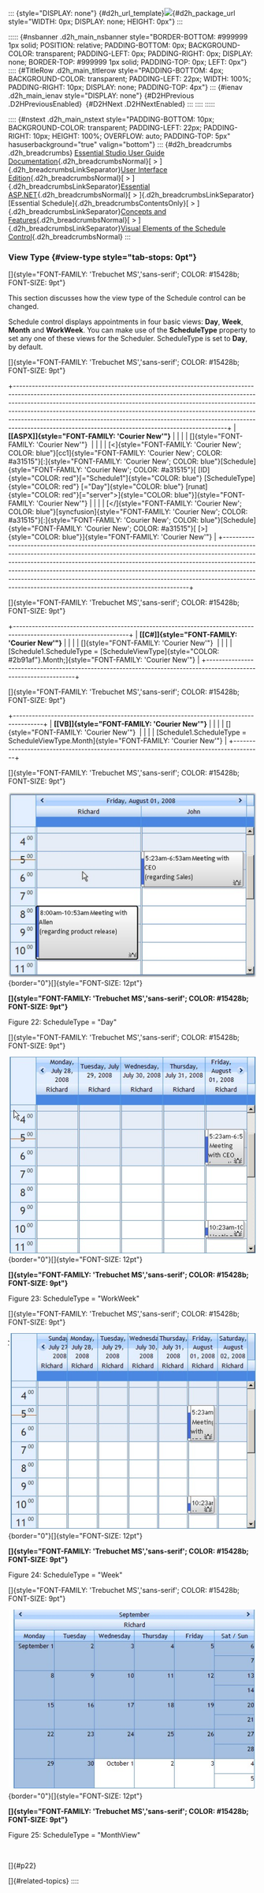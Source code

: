 ::: {style="DISPLAY: none"}
[](ms-xhelp:///?Id=d2h_url_template){#d2h_url_template}![](!package_url!){#d2h_package_url style="WIDTH: 0px; DISPLAY: none; HEIGHT: 0px"}
:::

::::: {#nsbanner .d2h_main_nsbanner style="BORDER-BOTTOM: #999999 1px solid; POSITION: relative; PADDING-BOTTOM: 0px; BACKGROUND-COLOR: transparent; PADDING-LEFT: 0px; PADDING-RIGHT: 0px; DISPLAY: none; BORDER-TOP: #999999 1px solid; PADDING-TOP: 0px; LEFT: 0px"}
:::: {#TitleRow .d2h_main_titlerow style="PADDING-BOTTOM: 4px; BACKGROUND-COLOR: transparent; PADDING-LEFT: 22px; WIDTH: 100%; PADDING-RIGHT: 10px; DISPLAY: none; PADDING-TOP: 4px"}
::: {#ienav .d2h_main_ienav style="DISPLAY: none"}
[](ms-xhelp:///?Id=1d8edd7d-7095-4d62-bd5e-cfe71771ca35){#D2HPrevious .D2HPreviousEnabled}  [](ms-xhelp:///?Id=5bbd6ce7-6309-40d9-b236-f4163afc1ce4){#D2HNext .D2HNextEnabled}
:::
::::
:::::

:::: {#nstext .d2h_main_nstext style="PADDING-BOTTOM: 10px; BACKGROUND-COLOR: transparent; PADDING-LEFT: 22px; PADDING-RIGHT: 10px; HEIGHT: 100%; OVERFLOW: auto; PADDING-TOP: 5px" hasuserbackground="true" valign="bottom"}
::: {#d2h_breadcrumbs .d2h_breadcrumbs}
[Essential Studio User Guide Documentation](ms-xhelp:///?Id=12457748-09e3-4d74-a240-8e049cedf030){.d2h_breadcrumbsNormal}[ \> ]{.d2h_breadcrumbsLinkSeparator}[User Interface Edition](ms-xhelp:///?Id=c29296b7-531c-413b-a0ec-488ca1f7f669){.d2h_breadcrumbsNormal}[ \> ]{.d2h_breadcrumbsLinkSeparator}[Essential ASP.NET](ms-xhelp:///?Id=25c35330-c127-4dad-9a92-ed79dc7261a6){.d2h_breadcrumbsNormal}[ \> ]{.d2h_breadcrumbsLinkSeparator}[Essential Schedule]{.d2h_breadcrumbsContentsOnly}[ \> ]{.d2h_breadcrumbsLinkSeparator}[Concepts and Features](ms-xhelp:///?Id=64869483-f57f-4838-b322-b1a3d1ce8e40){.d2h_breadcrumbsNormal}[ \> ]{.d2h_breadcrumbsLinkSeparator}[Visual Elements of the Schedule Control](ms-xhelp:///?Id=1d8edd7d-7095-4d62-bd5e-cfe71771ca35){.d2h_breadcrumbsNormal}
:::

### View Type {#view-type style="tab-stops: 0pt"}

[]{style="FONT-FAMILY: 'Trebuchet MS','sans-serif'; COLOR: #15428b; FONT-SIZE: 9pt"} 

This section discusses how the view type of the Schedule control can be changed.

Schedule control displays appointments in four basic views: **Day**, **Week**, **Month** and **WorkWeek**. You can make use of the **ScheduleType** property to set any one of these views for the Scheduler. ScheduleType is set to **Day**, by default.

[]{style="FONT-FAMILY: 'Trebuchet MS','sans-serif'; COLOR: #15428b; FONT-SIZE: 9pt"} 

+-------------------------------------------------------------------------------------------------------------------------------------------------------------------------------------------------------------------------------------------------------------------------------------------------------------------------------------------------------------------------------------------------------------------------------------------------------------------------+
| **[\[ASPX\]]{style="FONT-FAMILY: 'Courier New'"}**                                                                                                                                                                                                                                                                                                                                                                                                                      |
|                                                                                                                                                                                                                                                                                                                                                                                                                                                                         |
| []{style="FONT-FAMILY: 'Courier New'"}                                                                                                                                                                                                                                                                                                                                                                                                                                  |
|                                                                                                                                                                                                                                                                                                                                                                                                                                                                         |
| [\<]{style="FONT-FAMILY: 'Courier New'; COLOR: blue"}[cc1]{style="FONT-FAMILY: 'Courier New'; COLOR: #a31515"}[:]{style="FONT-FAMILY: 'Courier New'; COLOR: blue"}[Schedule]{style="FONT-FAMILY: 'Courier New'; COLOR: #a31515"}[ [ID]{style="COLOR: red"}[=\"Schedule1\"]{style="COLOR: blue"} [ScheduleType]{style="COLOR: red"} [=\"Day\"]{style="COLOR: blue"} [runat]{style="COLOR: red"}[=\"server\"\>]{style="COLOR: blue"}]{style="FONT-FAMILY: 'Courier New'"} |
|                                                                                                                                                                                                                                                                                                                                                                                                                                                                         |
| [\</]{style="FONT-FAMILY: 'Courier New'; COLOR: blue"}[syncfusion]{style="FONT-FAMILY: 'Courier New'; COLOR: #a31515"}[:]{style="FONT-FAMILY: 'Courier New'; COLOR: blue"}[Schedule]{style="FONT-FAMILY: 'Courier New'; COLOR: #a31515"}[ [\>]{style="COLOR: blue"}]{style="FONT-FAMILY: 'Courier New'"}                                                                                                                                                                |
+-------------------------------------------------------------------------------------------------------------------------------------------------------------------------------------------------------------------------------------------------------------------------------------------------------------------------------------------------------------------------------------------------------------------------------------------------------------------------+

[]{style="FONT-FAMILY: 'Trebuchet MS','sans-serif'; COLOR: #15428b; FONT-SIZE: 9pt"} 

+------------------------------------------------------------------------------------------------------------------+
| **[\[C#\]]{style="FONT-FAMILY: 'Courier New'"}**                                                                 |
|                                                                                                                  |
| []{style="FONT-FAMILY: 'Courier New'"}                                                                           |
|                                                                                                                  |
| [Schedule1.ScheduleType = [ScheduleViewType]{style="COLOR: #2b91af"}.Month;]{style="FONT-FAMILY: 'Courier New'"} |
+------------------------------------------------------------------------------------------------------------------+

[]{style="FONT-FAMILY: 'Trebuchet MS','sans-serif'; COLOR: #15428b; FONT-SIZE: 9pt"} 

+---------------------------------------------------------------------------------------+
| **[\[VB\]]{style="FONT-FAMILY: 'Courier New'"}**                                      |
|                                                                                       |
| []{style="FONT-FAMILY: 'Courier New'"}                                                |
|                                                                                       |
| [Schedule1.ScheduleType = ScheduleViewType.Month]{style="FONT-FAMILY: 'Courier New'"} |
+---------------------------------------------------------------------------------------+

[]{style="FONT-FAMILY: 'Trebuchet MS','sans-serif'; COLOR: #15428b; FONT-SIZE: 9pt"} 

![](ImagesExt/image71_29.jpg){border="0"}[]{style="FONT-SIZE: 12pt"}

**[]{style="FONT-FAMILY: 'Trebuchet MS','sans-serif'; COLOR: #15428b; FONT-SIZE: 9pt"}** 

Figure 22: ScheduleType = \"Day\"

[]{style="FONT-FAMILY: 'Trebuchet MS','sans-serif'; COLOR: #15428b; FONT-SIZE: 9pt"} 

![](ImagesExt/image71_30.jpg){border="0"}[]{style="FONT-SIZE: 12pt"}

**[]{style="FONT-FAMILY: 'Trebuchet MS','sans-serif'; COLOR: #15428b; FONT-SIZE: 9pt"}** 

Figure 23: ScheduleType = \"WorkWeek\"

[]{style="FONT-FAMILY: 'Trebuchet MS','sans-serif'; COLOR: #15428b; FONT-SIZE: 9pt"} 

![](ImagesExt/image71_31.jpg){border="0"}[]{style="FONT-SIZE: 12pt"}

**[]{style="FONT-FAMILY: 'Trebuchet MS','sans-serif'; COLOR: #15428b; FONT-SIZE: 9pt"}** 

Figure 24: ScheduleType = \"Week\"

[]{style="FONT-FAMILY: 'Trebuchet MS','sans-serif'; COLOR: #15428b; FONT-SIZE: 9pt"} 

![](ImagesExt/image71_32.jpg){border="0"}[]{style="FONT-SIZE: 12pt"}

**[]{style="FONT-FAMILY: 'Trebuchet MS','sans-serif'; COLOR: #15428b; FONT-SIZE: 9pt"}** 

Figure 25: ScheduleType = \"MonthView\"

 

[]{#p22} 

[]{#related-topics}
::::
